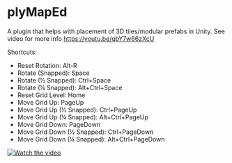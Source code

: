# plyMapEd

A plugin that helps with placement of 3D tiles/modular prefabs in Unity.
See video for more info https://youtu.be/qbY7w66zXcU

Shortcuts:

- Reset Rotation: Alt-R
- Rotate (Snapped): Space
- Rotate (½ Snapped): Ctrl+Space
- Rotate (¼ Snapped): Alt+Ctrl+Space
- Reset Grid Level: Home
- Move Grid Up: PageUp
- Move Grid Up (½ Snapped): Ctrl+PageUp
- Move Grid Up (¼ Snapped): Alt+Ctrl+PageUp
- Move Grid Down: PageDown
- Move Grid Down (½ Snapped): Ctrl+PageDown
- Move Grid Down (¼ Snapped): Alt+Ctrl+PageDown

[![Watch the video](https://img.youtube.com/vi/qbY7w66zXcU/maxresdefault.jpg)](https://youtu.be/qbY7w66zXcU)
